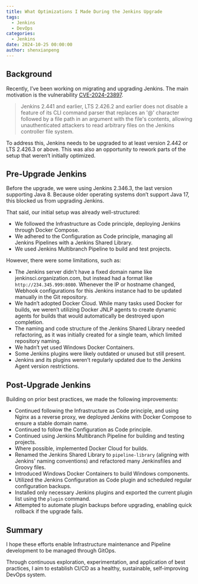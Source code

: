 ```yaml
---
title: What Optimizations I Made During the Jenkins Upgrade
tags:
  - Jenkins
  - DevOps
categories:
  - Jenkins
date: 2024-10-25 00:00:00
author: shenxianpeng
---
```


## Background

Recently, I’ve been working on migrating and upgrading Jenkins. The main motivation is the vulnerability [CVE-2024-23897](https://nvd.nist.gov/vuln/detail/CVE-2024-23897).

> Jenkins 2.441 and earlier, LTS 2.426.2 and earlier does not disable a feature of its CLI command parser that replaces an '@' character followed by a file path in an argument with the file's contents, allowing unauthenticated attackers to read arbitrary files on the Jenkins controller file system.

To address this, Jenkins needs to be upgraded to at least version 2.442 or LTS 2.426.3 or above. This was also an opportunity to rework parts of the setup that weren’t initially optimized.

## Pre-Upgrade Jenkins

Before the upgrade, we were using Jenkins 2.346.3, the last version supporting Java 8. Because older operating systems don’t support Java 17, this blocked us from upgrading Jenkins.

That said, our initial setup was already well-structured:

* We followed the Infrastructure as Code principle, deploying Jenkins through Docker Compose.
* We adhered to the Configuration as Code principle, managing all Jenkins Pipelines with a Jenkins Shared Library.
* We used Jenkins Multibranch Pipeline to build and test projects.

However, there were some limitations, such as:

* The Jenkins server didn’t have a fixed domain name like jenkinsci.organization.com, but instead had a format like `http://234.345.999:8080`. Whenever the IP or hostname changed, Webhook configurations for this Jenkins instance had to be updated manually in the Git repository.
* We hadn’t adopted Docker Cloud. While many tasks used Docker for builds, we weren’t utilizing Docker JNLP agents to create dynamic agents for builds that would automatically be destroyed upon completion.
* The naming and code structure of the Jenkins Shared Library needed refactoring, as it was initially created for a single team, which limited repository naming.
* We hadn’t yet used Windows Docker Containers.
* Some Jenkins plugins were likely outdated or unused but still present.
* Jenkins and its plugins weren’t regularly updated due to the Jenkins Agent version restrictions.

## Post-Upgrade Jenkins

Building on prior best practices, we made the following improvements:

* Continued following the Infrastructure as Code principle, and using Nginx as a reverse proxy, we deployed Jenkins with Docker Compose to ensure a stable domain name.
* Continued to follow the Configuration as Code principle.
* Continued using Jenkins Multibranch Pipeline for building and testing projects.
* Where possible, implemented Docker Cloud for builds.
* Renamed the Jenkins Shared Library to `pipeline-library` (aligning with Jenkins' naming conventions) and refactored many Jenkinsfiles and Groovy files.
* Introduced Windows Docker Containers to build Windows components.
* Utilized the Jenkins Configuration as Code plugin and scheduled regular configuration backups.
* Installed only necessary Jenkins plugins and exported the current plugin list using the `plugin` command.
* Attempted to automate plugin backups before upgrading, enabling quick rollback if the upgrade fails.

## Summary

I hope these efforts enable Infrastructure maintenance and Pipeline development to be managed through GitOps.

Through continuous exploration, experimentation, and application of best practices, I aim to establish CI/CD as a healthy, sustainable, self-improving DevOps system.
